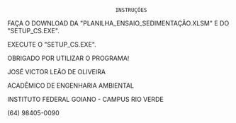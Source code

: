                                       INSTRUÇÕES

FAÇA O DOWNLOAD DA "PLANILHA_ENSAIO_SEDIMENTAÇÃO.XLSM" E DO "SETUP_CS.EXE".

EXECUTE O "SETUP_CS.EXE".

OBRIGADO POR UTILIZAR O PROGRAMA!

JOSÉ VICTOR LEÃO DE OLIVEIRA

ACADÊMICO DE ENGENHARIA AMBIENTAL

INSTITUTO FEDERAL GOIANO - CAMPUS RIO VERDE

(64) 98405-0090
